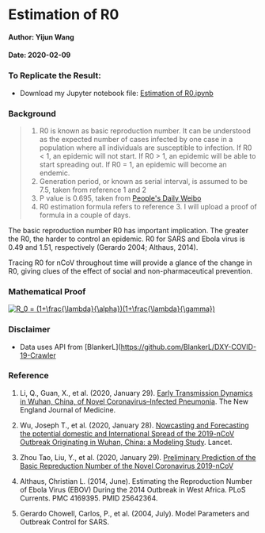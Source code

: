# Estimation of R0

#### Author: Yijun Wang
#### Date: 2020-02-09

### To Replicate the Result:
- Download my Jupyter notebook file: [Estimation of R0.ipynb](https://github.com/yijunwang0805/YijunWang/blob/master/Estimation%20of%20R0_Yijun/Estimation%20of%20R0.ipynb)

### Background
> 1. R0 is known as basic reproduction number. It can be understood as the expected number of cases infected by one case in a population where all individuals are susceptible to infection. If R0 < 1, an epidemic will not start. If R0 > 1, an epidemic will be able to start spreading out. If R0 = 1, an epidemic will become an endemic.
> 2. Generation period, or known as serial interval, is assumed to be 7.5, taken from reference 1 and 2
> 3. P value is 0.695, taken from [People's Daily Weibo](https://m.weibo.cn/u/2803301701)
> 4. R0 estimation formula refers to reference 3. I will upload a proof of formula in a couple of days.

The basic reproduction number R0 has important implication. The greater the R0, the harder to control an epidemic. R0 for SARS and Ebola virus is 0.49 and 1.51, respectively (Gerardo 2004; Althaus, 2014). 

Tracing R0 for nCoV throughout time will provide a glance of the change in R0, giving clues of the effect of social and non-pharmaceutical prevention.

### Mathematical Proof
<a href="https://www.codecogs.com/eqnedit.php?latex=R_0&space;=&space;(1&plus;\frac{\lambda}{\alpha})(1&plus;\frac{\lambda}{\gamma})" target="_blank"><img src="https://latex.codecogs.com/gif.latex?R_0&space;=&space;(1&plus;\frac{\lambda}{\alpha})(1&plus;\frac{\lambda}{\gamma})" title="R_0 = (1+\frac{\lambda}{\alpha})(1+\frac{\lambda}{\gamma})" /></a>

### Disclaimer
- Data uses API from [BlankerL](https://github.com/BlankerL/DXY-COVID-19-Crawler

### Reference
1. Li, Q., Guan, X., et al. (2020, January 29). [Early Transmission Dynamics in Wuhan, China, of Novel Coronavirus–Infected Pneumonia](https://www.nejm.org/doi/full/10.1056/NEJMoa2001316#article_references). The New England Journal of Medicine. 

2. Wu, Joseph T., et al. (2020, January 28). [Nowcasting and Forecasting the potential domestic and International Spread of the 2019-nCoV Outbreak Originating in Wuhan, China: a Modeling Study](https://www.thelancet.com/journals/lancet/article/PIIS0140-6736(20)30260-9/fulltext). Lancet.

3. Zhou Tao, Liu, Y., et al. (2020, January 29). [Preliminary Prediction of the Basic Repreduction Number of the Novel Coronavirus 2019-nCoV](http://kns.cnki.net/kcms/detail/51.1656.r.20200204.1640.002.html)

4. Althaus, Christian L. (2014, June). Estimating the Reproduction Number of Ebola Virus (EBOV) During the 2014 Outbreak in West Africa. PLoS Currents. PMC 4169395. PMID 25642364.

5. Gerardo Chowell, Carlos, P., et al. (2004, July). Model Parameters and Outbreak Control for SARS.
